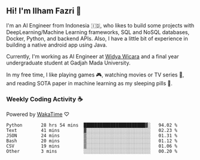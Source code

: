 ## Hi! I'm Ilham Fazri 👋

I'm an AI Engineer from Indonesia 🇮🇩, who likes to build some projects with DeepLearning/Machine Learning frameworks, SQL and NoSQL databases, Docker, Python, and backend APIs. Also, I have a little bit of experience in building a native android app using Java.

Currently, I'm working as AI Engineer at [Widya Wicara](https://widyawicara.com) and a final year undergraduate student at Gadjah Mada University. 

In my free time, I like playing games 🎮, watching movies or TV series 🍿, and reading SOTA paper in machine learning as my sleeping pills 💊. 

### Weekly Coding Activity ☕
Powered by [WakaTime](https://wakatime.com/) ♡
<!--START_SECTION:waka-->

```text
Python       28 hrs 54 mins  ███████████████████████▓░   94.02 %
Text         41 mins         ▓░░░░░░░░░░░░░░░░░░░░░░░░   02.23 %
JSON         24 mins         ▒░░░░░░░░░░░░░░░░░░░░░░░░   01.31 %
Bash         20 mins         ▒░░░░░░░░░░░░░░░░░░░░░░░░   01.12 %
CSV          19 mins         ▒░░░░░░░░░░░░░░░░░░░░░░░░   01.06 %
Other        3 mins          ░░░░░░░░░░░░░░░░░░░░░░░░░   00.20 %
```

<!--END_SECTION:waka-->

